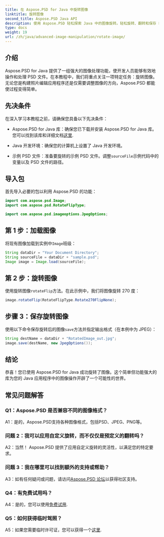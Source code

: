 ```yaml
---
title: 在 Aspose.PSD for Java 中旋转图像
linktitle: 旋转图像
second_title: Aspose.PSD Java API
description: 使用 Aspose.PSD 轻松探索 Java 中的图像旋转。轻松旋转、翻转和保存 PSD 文件。
type: docs
weight: 19
url: /zh/java/advanced-image-manipulation/rotate-image/
---
```

## 介绍

Aspose.PSD for Java 提供了一组强大的图像处理功能，使开发人员能够有效地操作和处理 PSD 文件。在本教程中，我们将重点关注一项特定任务：旋转图像。无论您是构建照片编辑应用程序还是仅需要调整图像的方向，Aspose.PSD 都能使过程变得简单。

## 先决条件

在深入学习本教程之前，请确保您具备以下先决条件：

-  Aspose.PSD for Java 库：确保您已下载并安装 Aspose.PSD for Java 库。您可以找到该库和详细文档[这里](https://reference.aspose.com/psd/java/).

- Java 开发环境：确保您的计算机上设置了 Java 开发环境。

- 示例 PSD 文件：准备要旋转的示例 PSD 文件。调整`sourceFile`示例代码中的变量以及 PSD 文件的路径。

## 导入包

首先导入必要的包以利用 Aspose.PSD 的功能：

```java
import com.aspose.psd.Image;
import com.aspose.psd.RotateFlipType;

import com.aspose.psd.imageoptions.JpegOptions;
```

## 第 1 步：加载图像

将现有图像加载到实例中`Image`班级：

```java
String dataDir = "Your Document Directory";
String sourceFile = dataDir + "sample.psd";
Image image = Image.load(sourceFile);
```

## 第 2 步：旋转图像

使用旋转图像`rotateFlip`方法。在此示例中，我们将图像旋转 270 度：

```java
image.rotateFlip(RotateFlipType.Rotate270FlipNone);
```

## 步骤 3：保存旋转图像

使用以下命令保存旋转后的图像`save`方法并指定输出格式（在本例中为 JPEG）：

```java
String destName = dataDir + "RotatedImage_out.jpg";
image.save(destName, new JpegOptions());
```

## 结论

恭喜！您已使用 Aspose.PSD for Java 成功旋转了图像。这个简单但功能强大的库为您的 Java 应用程序中的图像操作开辟了一个可能性的世界。

## 常见问题解答

### Q1：Aspose.PSD 是否兼容不同的图像格式？

A1：是的，Aspose.PSD支持各种图像格式，包括PSD、JPEG、PNG等。

### 问题 2：我可以应用自定义旋转，而不仅仅是预定义的翻转吗？

A2：当然！ Aspose.PSD 提供了应用自定义旋转的灵活性，以满足您的特定要求。

### 问题 3：我在哪里可以找到额外的支持或帮助？

 A3：如有任何疑问或问题，请访问[Aspose.PSD 论坛](https://forum.aspose.com/c/psd/34)以获得社区支持。

### Q4：有免费试用吗？

 A4：是的，您可以使用[免费试用](https://releases.aspose.com/).

### Q5：如何获得临时驾照？

 A5：如果您需要临时许可证，您可以获得一个[这里](https://purchase.aspose.com/temporary-license/).